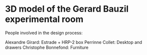 3D model of the Gerard Bauzil experimental room
===============================================

People involved in the design process:

Alexandre Girard: Estrade + HRP-2 box
Perrinne Collet: Desktop and drawers
Christophe Bonnefond: Furniture
